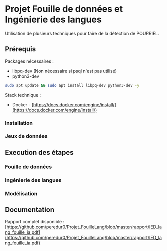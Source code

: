 # Projet Fouille de données et Ingénierie des langues
Utilisation de plusieurs techniques pour faire de la détection de POURRIEL.

## Prérequis
Packages nécessaires :
* libpq-dev (Non nécessaire si psql n'est pas utilisé)
* python3-dev
```bash
sudo apt update && sudo apt install libpq-dev python3-dev -y
```

Stack technique :
* Docker - [https://docs.docker.com/engine/install/](https://docs.docker.com/engine/install/)

### Installation

### Jeux de données


## Execution des étapes
### Fouille de données

### Ingénierie des langues

### Modélisation

## Documentation
Rapport complet disponible : [https://github.com/peredur0/Projet_FouilleLang/blob/master/rapport/IED_lang_fouille_ia.pdf](https://github.com/peredur0/Projet_FouilleLang/blob/master/rapport/IED_lang_fouille_ia.pdf)
